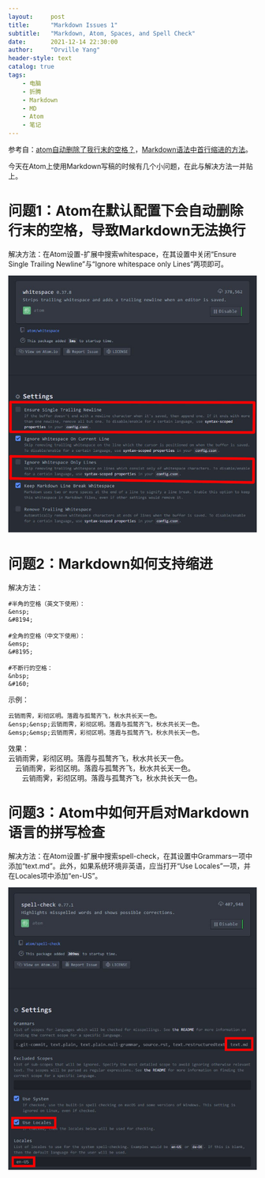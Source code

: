 ```yaml
---
layout:     post
title:      "Markdown Issues 1"
subtitle:   "Markdown, Atom, Spaces, and Spell Check"
date:       2021-12-14 22:30:00
author:     "Orville Yang"
header-style: text
catalog: true
tags:
    - 电脑
    - 折腾
    - Markdown
    - MD
    - Atom
    - 笔记
---
```


参考自：[atom自动删除了我行末的空格？](https://segmentfault.com/q/1010000006249322)，[Markdown语法中首行缩进的方法](https://www.jianshu.com/p/0d347f8a997d)。  

今天在Atom上使用Markdown写稿的时候有几个小问题，在此与解决方法一并贴上。

# 问题1：Atom在默认配置下会自动删除行末的空格，导致Markdown无法换行

解决方法：在Atom设置-扩展中搜索whitespace，在其设置中关闭“Ensure Single Trailing Newline”与“Ignore whitespace only Lines”两项即可。

<img src="/img/in-post/2021-12-14-MDIssue1/1_space.jpg" width="600">  

# 问题2：Markdown如何支持缩进

解决方法：
```shell
#半角的空格（英文下使用）：
&ensp;
&#8194;

#全角的空格（中文下使用）：
&emsp;
&#8195;

#不断行的空格：
&nbsp;
&#160;
```

示例：
```shell
云销雨霁，彩彻区明。落霞与孤鹜齐飞，秋水共长天一色。  
&ensp;&ensp;云销雨霁，彩彻区明。落霞与孤鹜齐飞，秋水共长天一色。  
&emsp;&emsp;云销雨霁，彩彻区明。落霞与孤鹜齐飞，秋水共长天一色。  
```
效果：  
云销雨霁，彩彻区明。落霞与孤鹜齐飞，秋水共长天一色。  
&ensp;&ensp;云销雨霁，彩彻区明。落霞与孤鹜齐飞，秋水共长天一色。  
&emsp;&emsp;云销雨霁，彩彻区明。落霞与孤鹜齐飞，秋水共长天一色。  

# 问题3：Atom中如何开启对Markdown语言的拼写检查

解决方法：在Atom设置-扩展中搜索spell-check，在其设置中Grammars一项中添加“text.md”。此外，如果系统环境非英语，应当打开“Use Locales”一项，并在Locales项中添加“en-US”。  

<img src="/img/in-post/2021-12-14-MDIssue1/2_spellcheck.jpg" width="600">  
